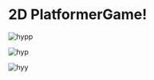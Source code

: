 # 2D PlatformerGame!


![hypp](https://user-images.githubusercontent.com/85257891/218558728-7c9760a2-8fb8-47aa-9e77-484ba6c8c7da.png)


![hyp](https://user-images.githubusercontent.com/85257891/218558818-de90fda2-a474-4ba1-8713-473913fdb806.png)


![hyy](https://user-images.githubusercontent.com/85257891/218559569-c6b0cc74-3e40-4501-a6e6-0d26976ee49a.png)
